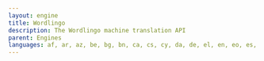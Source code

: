 ```yaml
---
layout: engine
title: Wordlingo
description: The Wordlingo machine translation API
parent: Engines
languages: af, ar, az, be, bg, bn, ca, cs, cy, da, de, el, en, eo, es, et, eu, fa, fi, fr, ga, gl, gu, ha, he, hi, hr, ht, hu, id, is, it, ja, ka, kn, ko, la, lt, lv, mk, ms, mt, nl, no, pl, pt, ro, ru, sk, sl, so, sq, sr, sv, sw, ta, te, th, tl, tr, uk, ur, vi, yi, zh_cn, zh_tw
---
```

